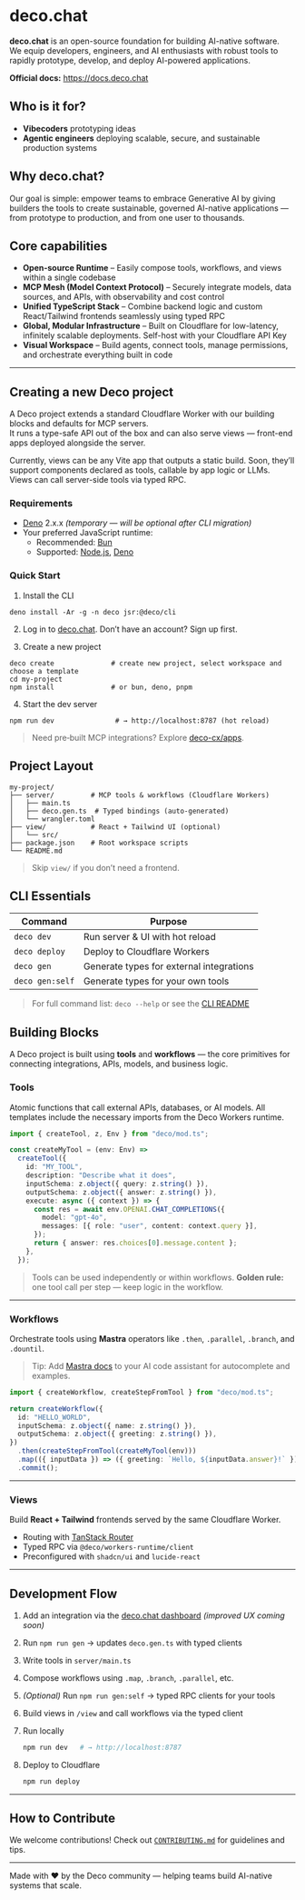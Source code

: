 # deco.chat

**deco.chat** is an open-source foundation for building AI-native software.  
We equip developers, engineers, and AI enthusiasts with robust tools to rapidly prototype, develop, and deploy AI-powered applications.

**Official docs:** https://docs.deco.chat


## Who is it for?

- **Vibecoders** prototyping ideas  
- **Agentic engineers** deploying scalable, secure, and sustainable production systems  


## Why deco.chat?

Our goal is simple: empower teams to embrace Generative AI by giving builders the tools to create sustainable, governed AI-native applications — from prototype to production, and from one user to thousands.


## Core capabilities

- **Open-source Runtime** – Easily compose tools, workflows, and views within a single codebase  
- **MCP Mesh (Model Context Protocol)** – Securely integrate models, data sources, and APIs, with observability and cost control  
- **Unified TypeScript Stack** – Combine backend logic and custom React/Tailwind frontends seamlessly using typed RPC  
- **Global, Modular Infrastructure** – Built on Cloudflare for low-latency, infinitely scalable deployments. Self-host with your Cloudflare API Key  
- **Visual Workspace** – Build agents, connect tools, manage permissions, and orchestrate everything built in code  

---


## Creating a new Deco project

A Deco project extends a standard Cloudflare Worker with our building blocks and defaults for MCP servers.  
It runs a type-safe API out of the box and can also serve views — front-end apps deployed alongside the server.

Currently, views can be any Vite app that outputs a static build. Soon, they’ll support components declared as tools, callable by app logic or LLMs.  
Views can call server-side tools via typed RPC.


### Requirements

- [Deno](https://docs.deno.com/runtime/) 2.x.x *(temporary — will be optional after CLI migration)*  
- Your preferred JavaScript runtime:  
  - Recommended: [Bun](https://bun.sh)  
  - Supported: [Node.js](https://nodejs.org), [Deno](https://deno.land)



### Quick Start

1. Install the CLI

```
deno install -Ar -g -n deco jsr:@deco/cli
```

2. Log in to [deco.chat](https://deco.chat).
Don’t have an account? Sign up first.

3. Create a new project

```
deco create              # create new project, select workspace and choose a template
cd my-project
npm install              # or bun, deno, pnpm
```

4. Start the dev server

```
npm run dev               # → http://localhost:8787 (hot reload)
```

> Need pre‑built MCP integrations? Explore [deco-cx/apps](https://github.com/deco-cx/apps).



## Project Layout

```
my-project/
├── server/         # MCP tools & workflows (Cloudflare Workers)
│   ├── main.ts
│   ├── deco.gen.ts  # Typed bindings (auto-generated)
│   └── wrangler.toml
├── view/           # React + Tailwind UI (optional)
│   └── src/
├── package.json    # Root workspace scripts
└── README.md
```

> Skip `view/` if you don’t need a frontend.



## CLI Essentials

| Command         | Purpose                                  |
| --------------- | ---------------------------------------- |
| `deco dev`      | Run server & UI with hot reload          |
| `deco deploy`   | Deploy to Cloudflare Workers             |
| `deco gen`      | Generate types for external integrations |
| `deco gen:self` | Generate types for your own tools        |

> For full command list: `deco --help` or see the [CLI README](packages/cli/README.md)



## Building Blocks

A Deco project is built using **tools** and **workflows** — the core primitives for connecting integrations, APIs, models, and business logic.



### Tools

Atomic functions that call external APIs, databases, or AI models.
All templates include the necessary imports from the Deco Workers runtime.

```ts
import { createTool, z, Env } from "deco/mod.ts";

const createMyTool = (env: Env) =>
  createTool({
    id: "MY_TOOL",
    description: "Describe what it does",
    inputSchema: z.object({ query: z.string() }),
    outputSchema: z.object({ answer: z.string() }),
    execute: async ({ context }) => {
      const res = await env.OPENAI.CHAT_COMPLETIONS({
        model: "gpt-4o",
        messages: [{ role: "user", content: context.query }],
      });
      return { answer: res.choices[0].message.content };
    },
  });
```

> Tools can be used independently or within workflows.
> **Golden rule:** one tool call per step — keep logic in the workflow.

---

### Workflows

Orchestrate tools using **Mastra** operators like `.then`, `.parallel`, `.branch`, and `.dountil`.

> Tip: Add [Mastra docs](https://github.com/deco-cx/mastra) to your AI code assistant for autocomplete and examples.

```ts
import { createWorkflow, createStepFromTool } from "deco/mod.ts";

return createWorkflow({
  id: "HELLO_WORLD",
  inputSchema: z.object({ name: z.string() }),
  outputSchema: z.object({ greeting: z.string() }),
})
  .then(createStepFromTool(createMyTool(env)))
  .map(({ inputData }) => ({ greeting: `Hello, ${inputData.answer}!` }))
  .commit();
```

---

### Views

Build **React + Tailwind** frontends served by the same Cloudflare Worker.

* Routing with [TanStack Router](https://tanstack.com/router)
* Typed RPC via `@deco/workers-runtime/client`
* Preconfigured with `shadcn/ui` and `lucide-react`

---

## Development Flow

1. Add an integration via the [deco.chat dashboard](https://deco.chat) *(improved UX coming soon)*
2. Run `npm run gen` → updates `deco.gen.ts` with typed clients
3. Write tools in `server/main.ts`
4. Compose workflows using `.map`, `.branch`, `.parallel`, etc.
5. *(Optional)* Run `npm run gen:self` → typed RPC clients for your tools
6. Build views in `/view` and call workflows via the typed client
7. Run locally

   ```bash
   npm run dev   # → http://localhost:8787
   ```
8. Deploy to Cloudflare

   ```bash
   npm run deploy
   ```

---

## How to Contribute

We welcome contributions!
Check out [`CONTRIBUTING.md`](./CONTRIBUTING.md) for guidelines and tips.

---

Made with ❤️ by the Deco community — helping teams build AI-native systems that scale.
